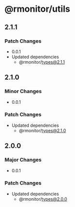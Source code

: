 # @rmonitor/utils

## 2.1.1

### Patch Changes

- 0.0.1
- Updated dependencies
  - @rmonitor/types@2.1.1

## 2.1.0

### Minor Changes

- 0.0.1

### Patch Changes

- Updated dependencies
  - @rmonitor/types@2.1.0

## 2.0.0

### Major Changes

- 0.0.1

### Patch Changes

- Updated dependencies
  - @rmonitor/types@2.0.0
